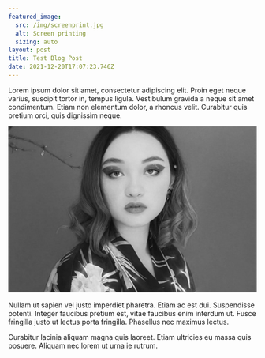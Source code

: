 ```yaml
---
featured_image:
  src: /img/screenprint.jpg
  alt: Screen printing
  sizing: auto
layout: post
title: Test Blog Post
date: 2021-12-20T17:07:23.746Z
---
```

Lorem ipsum dolor sit amet, consectetur adipiscing elit. Proin eget neque varius, suscipit tortor in, tempus ligula. Vestibulum gravida a neque sit amet condimentum. Etiam non elementum dolor, a rhoncus velit. Curabitur quis pretium orci, quis dignissim neque. 

![MXMTOON](/img/ecom-mxm.jpg "MXMTOON")

Nullam ut sapien vel justo imperdiet pharetra. Etiam ac est dui. Suspendisse potenti. Integer faucibus pretium est, vitae faucibus enim interdum ut. Fusce fringilla justo ut lectus porta fringilla. Phasellus nec maximus lectus. 

Curabitur lacinia aliquam magna quis laoreet. Etiam ultricies eu massa quis posuere. Aliquam nec lorem ut urna ie rutrum.